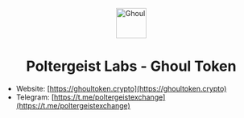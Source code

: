 <p align="center">
  <a href="https://ghoultoken.crypto">
    <img alt="Ghoul" src="https://poltergeistexchange.com/static/media/logo.c4de8924.svg" width="60" />
  </a>
</p>
<h1 align="center">
  Poltergeist Labs - Ghoul Token
</h1>


* Website: [https://ghoultoken.crypto](https://ghoultoken.crypto)
* Telegram: [https://t.me/poltergeistexchange](https://t.me/poltergeistexchange)


